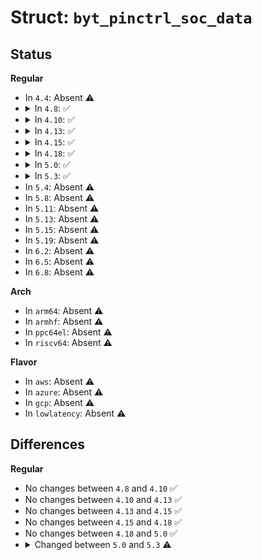 # Struct: <code>byt_pinctrl_soc_data</code>

## Status
<b>Regular</b>
<ul>
<li>
In <code>4.4</code>: Absent ⚠️
</li>
<li>
<details>
<summary>In <code>4.8</code>: ✅</summary>

```c
struct byt_pinctrl_soc_data {
    const char *uid;
    const struct pinctrl_pin_desc *pins;
    size_t npins;
    const struct byt_pingroup *groups;
    size_t ngroups;
    const struct byt_function *functions;
    size_t nfunctions;
    const struct byt_community *communities;
    size_t ncommunities;
};
```
</details>
</li>
<li>
<details>
<summary>In <code>4.10</code>: ✅</summary>

```c
struct byt_pinctrl_soc_data {
    const char *uid;
    const struct pinctrl_pin_desc *pins;
    size_t npins;
    const struct byt_pingroup *groups;
    size_t ngroups;
    const struct byt_function *functions;
    size_t nfunctions;
    const struct byt_community *communities;
    size_t ncommunities;
};
```
</details>
</li>
<li>
<details>
<summary>In <code>4.13</code>: ✅</summary>

```c
struct byt_pinctrl_soc_data {
    const char *uid;
    const struct pinctrl_pin_desc *pins;
    size_t npins;
    const struct byt_pingroup *groups;
    size_t ngroups;
    const struct byt_function *functions;
    size_t nfunctions;
    const struct byt_community *communities;
    size_t ncommunities;
};
```
</details>
</li>
<li>
<details>
<summary>In <code>4.15</code>: ✅</summary>

```c
struct byt_pinctrl_soc_data {
    const char *uid;
    const struct pinctrl_pin_desc *pins;
    size_t npins;
    const struct byt_pingroup *groups;
    size_t ngroups;
    const struct byt_function *functions;
    size_t nfunctions;
    const struct byt_community *communities;
    size_t ncommunities;
};
```
</details>
</li>
<li>
<details>
<summary>In <code>4.18</code>: ✅</summary>

```c
struct byt_pinctrl_soc_data {
    const char *uid;
    const struct pinctrl_pin_desc *pins;
    size_t npins;
    const struct byt_pingroup *groups;
    size_t ngroups;
    const struct byt_function *functions;
    size_t nfunctions;
    const struct byt_community *communities;
    size_t ncommunities;
};
```
</details>
</li>
<li>
<details>
<summary>In <code>5.0</code>: ✅</summary>

```c
struct byt_pinctrl_soc_data {
    const char *uid;
    const struct pinctrl_pin_desc *pins;
    size_t npins;
    const struct byt_pingroup *groups;
    size_t ngroups;
    const struct byt_function *functions;
    size_t nfunctions;
    const struct byt_community *communities;
    size_t ncommunities;
};
```
</details>
</li>
<li>
<details>
<summary>In <code>5.3</code>: ✅</summary>

```c
struct byt_pinctrl_soc_data {
    const char *uid;
    const struct pinctrl_pin_desc *pins;
    size_t npins;
    const struct intel_pingroup *groups;
    size_t ngroups;
    const struct intel_function *functions;
    size_t nfunctions;
    const struct byt_community *communities;
    size_t ncommunities;
};
```
</details>
</li>
<li>
In <code>5.4</code>: Absent ⚠️
</li>
<li>
In <code>5.8</code>: Absent ⚠️
</li>
<li>
In <code>5.11</code>: Absent ⚠️
</li>
<li>
In <code>5.13</code>: Absent ⚠️
</li>
<li>
In <code>5.15</code>: Absent ⚠️
</li>
<li>
In <code>5.19</code>: Absent ⚠️
</li>
<li>
In <code>6.2</code>: Absent ⚠️
</li>
<li>
In <code>6.5</code>: Absent ⚠️
</li>
<li>
In <code>6.8</code>: Absent ⚠️
</li>
</ul>
<b>Arch</b>
<ul>
<li>
In <code>arm64</code>: Absent ⚠️
</li>
<li>
In <code>armhf</code>: Absent ⚠️
</li>
<li>
In <code>ppc64el</code>: Absent ⚠️
</li>
<li>
In <code>riscv64</code>: Absent ⚠️
</li>
</ul>
<b>Flavor</b>
<ul>
<li>
In <code>aws</code>: Absent ⚠️
</li>
<li>
In <code>azure</code>: Absent ⚠️
</li>
<li>
In <code>gcp</code>: Absent ⚠️
</li>
<li>
In <code>lowlatency</code>: Absent ⚠️
</li>
</ul>

## Differences
<b>Regular</b>
<ul>
<li>
No changes between <code>4.8</code> and <code>4.10</code> ✅
</li>
<li>
No changes between <code>4.10</code> and <code>4.13</code> ✅
</li>
<li>
No changes between <code>4.13</code> and <code>4.15</code> ✅
</li>
<li>
No changes between <code>4.15</code> and <code>4.18</code> ✅
</li>
<li>
No changes between <code>4.18</code> and <code>5.0</code> ✅
</li>
<li>
<details>
<summary>Changed between <code>5.0</code> and <code>5.3</code> ⚠️</summary>
<ul>
<li>
<b>Field type changed. </b>
<code>const struct byt_pingroup *groups</code> ➡️ <code>const struct intel_pingroup *groups</code>
</li>
<li>
<b>Field type changed. </b>
<code>const struct byt_function *functions</code> ➡️ <code>const struct intel_function *functions</code>
</li>
</ul>
</details>
</li>
</ul>
